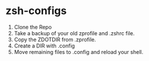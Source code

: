 # zsh-configs
1. Clone the Repo
2. Take a backup of your old zprofile and .zshrc file.
3. Copy the ZDOTDIR from .zprofile.
4. Create a DIR with .config 
5. Move remaining files to .config and reload your shell.
